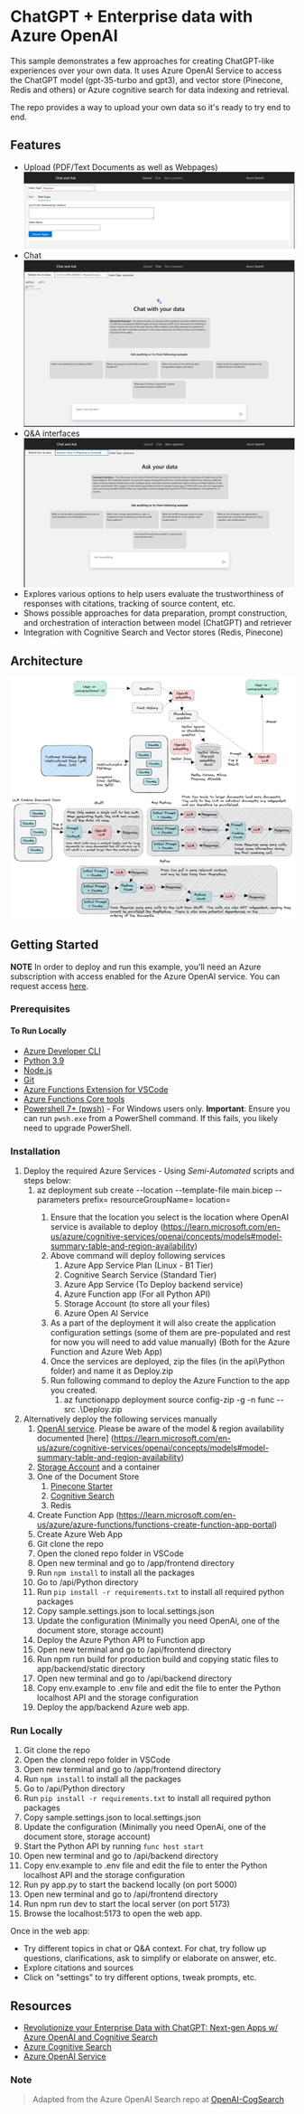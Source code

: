 # ChatGPT + Enterprise data with Azure OpenAI

This sample demonstrates a few approaches for creating ChatGPT-like experiences over your own data. It uses Azure OpenAI Service to access the ChatGPT model (gpt-35-turbo and gpt3), and vector store (Pinecone, Redis and others) or Azure cognitive search for data indexing and retrieval.

The repo provides a way to upload your own data so it's ready to try end to end.

## Features

* Upload (PDF/Text Documents as well as Webpages)
![Upload](/assets/Upload.png)
* Chat
![Chat](/assets/Chat.png)
* Q&A interfaces
![Ask](/assets/Ask.png)
* Explores various options to help users evaluate the trustworthiness of responses with citations, tracking of source content, etc.
* Shows possible approaches for data preparation, prompt construction, and orchestration of interaction between model (ChatGPT) and retriever
* Integration with Cognitive Search and Vector stores (Redis, Pinecone)

## Architecture

![Architecture](/assets/Chatbot.png)

## Getting Started

**NOTE** In order to deploy and run this example, you'll need an Azure subscription with access enabled for the Azure OpenAI service. You can request access [here](https://aka.ms/oaiapply).

### Prerequisites

#### To Run Locally

* [Azure Developer CLI](https://aka.ms/azure-dev/install)
* [Python 3.9](https://www.python.org/downloads/)
* [Node.js](https://nodejs.org/en/download/)
* [Git](https://git-scm.com/downloads)
* [Azure Functions Extension for VSCode](https://marketplace.visualstudio.com/items?itemName=ms-azuretools.vscode-azurefunctions)
* [Azure Functions Core tools](https://learn.microsoft.com/en-us/azure/azure-functions/functions-run-local#install-the-azure-functions-core-tools)
* [Powershell 7+ (pwsh)](https://github.com/powershell/powershell) - For Windows users only. **Important**: Ensure you can run `pwsh.exe` from a PowerShell command. If this fails, you likely need to upgrade PowerShell.

### Installation

1. Deploy the required Azure Services - Using *Semi-Automated* scripts and steps below: 
   1. az deployment sub create --location <location>  --template-file main.bicep --parameters prefix=<prefix></prefix> resourceGroupName=<rgName> location=<location>
      1. Ensure that the location you select is the location where OpenAI service is available to deploy (https://learn.microsoft.com/en-us/azure/cognitive-services/openai/concepts/models#model-summary-table-and-region-availability)
      2. Above command will deploy following services
         1. Azure App Service Plan (Linux - B1 Tier)
         2. Cognitive Search Service (Standard Tier)
         3. Azure App Service (To Deploy backend service)
         4. Azure Function app (For all Python API)
         5. Storage Account (to store all your files)
         6. Azure Open AI Service
      3. As a part of the deployment it will also create the application configuration settings (some of them are pre-populated and rest for now you will need to add value manually) (Both for the Azure Function and Azure Web App)
      4. Once the services are deployed, zip the files (in the api\Python folder) and name it as Deploy.zip
      5. Run following command to deploy the Azure Function to the app you created.
         1. az functionapp deployment source config-zip -g <rgbane> -n <prefix>func --src .\Deploy.zip
2. Alternatively deploy the following services manually
   1. [OpenAI service](https://learn.microsoft.com/en-us/azure/cognitive-services/openai/how-to/create-resource?pivots=web-portal).   Please be aware of the model & region availability documented [here]
(https://learn.microsoft.com/en-us/azure/cognitive-services/openai/concepts/models#model-summary-table-and-region-availability)
   1. [Storage Account](https://learn.microsoft.com/en-us/azure/storage/common/storage-account-create?tabs=azure-portal) and a container
   2. One of the Document Store
      1. [Pinecone Starter](https://www.pinecone.io/pricing/)
      2. [Cognitive Search](https://learn.microsoft.com/en-us/azure/search/search-create-service-portal)
      3. Redis
   3. Create Function App (https://learn.microsoft.com/en-us/azure/azure-functions/functions-create-function-app-portal)
   4. Create Azure Web App
   5. Git clone the repo
   6. Open the cloned repo folder in VSCode
   8. Open new terminal and go to /app/frontend directory
   9. Run `npm install` to install all the packages
   10. Go to /api/Python directory
   11. Run `pip install -r requirements.txt` to install all required python packages
   12. Copy sample.settings.json to local.settings.json
   13. Update the configuration (Minimally you need OpenAi, one of the document store, storage account)
   14. Deploy the Azure Python API to Function app
   15. Open new terminal and go to /api/frontend directory
   16. Run npm run build for production build and copying static files to app/backend/static directory
   17. Open new terminal and go to /api/backend directory
   18. Copy env.example to .env file and edit the file to enter the Python localhost API and the storage configuration
   19. Deploy the app/backend Azure web app.


### Run Locally
   
1. Git clone the repo
2. Open the cloned repo folder in VSCode
3. Open new terminal and go to /app/frontend directory
4. Run `npm install` to install all the packages
5.  Go to /api/Python directory
6.  Run `pip install -r requirements.txt` to install all required python packages
7.  Copy sample.settings.json to local.settings.json
8.  Update the configuration (Minimally you need OpenAi, one of the document store, storage account)
9.  Start the Python API by running `func host start`
10. Open new terminal and go to /api/backend directory
12. Copy env.example to .env file and edit the file to enter the Python localhost API and the storage configuration
13. Run py app.py to start the backend locally (on port 5000)
19. Open new terminal and go to /api/frontend directory
20. Run npm run dev to start the local server (on port 5173)
21. Browse the localhost:5173 to open the web app.

Once in the web app:

* Try different topics in chat or Q&A context. For chat, try follow up questions, clarifications, ask to simplify or elaborate on answer, etc.
* Explore citations and sources
* Click on "settings" to try different options, tweak prompts, etc.

## Resources

* [Revolutionize your Enterprise Data with ChatGPT: Next-gen Apps w/ Azure OpenAI and Cognitive Search](https://aka.ms/entgptsearchblog)
* [Azure Cognitive Search](https://learn.microsoft.com/azure/search/search-what-is-azure-search)
* [Azure OpenAI Service](https://learn.microsoft.com/azure/cognitive-services/openai/overview)

### Note

>Adapted from the Azure OpenAI Search repo at [OpenAI-CogSearch](https://github.com/Azure-Samples/azure-search-openai-demo/)